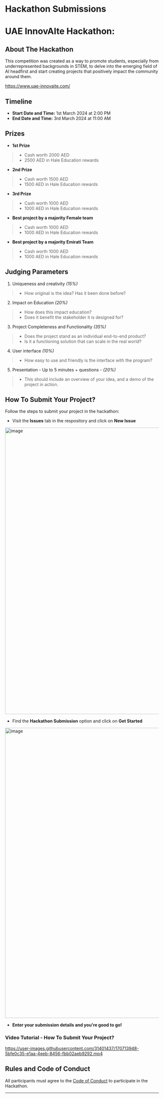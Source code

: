 # Hackathon Submissions 

# UAE InnovAIte Hackathon: 

## About The Hackathon

This competition was created as a way to promote students, especially from underrepresented backgrounds in STEM, to delve into the emerging field of AI headfirst and start creating projects that positively impact the community around them.

https://www.uae-innovaite.com/

## Timeline

* **Start Date and Time:** 1st March 2024 at 2:00 PM 
* **End Date and Time:** 3rd March 2024 at 11:00 AM 

## Prizes

* **1st Prize**

>* Cash worth 2000 AED
>* 2500 AED in Hale Education rewards


* **2nd Prize**

>* Cash worth 1500 AED
>* 1500 AED in Hale Education rewards

* **3rd Prize**

>* Cash worth 1000 AED
>* 1000 AED in Hale Education rewards

* **Best project by a majority Female team**

>* Cash worth 1000 AED
>* 1000 AED in Hale Education rewards

* **Best project by a majority Emirati Team**

>* Cash worth 1000 AED
>* 1000 AED in Hale Education rewards

## Judging Parameters

1. Uniqueness and creativity *(15%)*
   
> * How original is the idea? Has it been done before?

2. Impact on Education *(20%)*
> * How does this impact education?
> * Does it benefit the stakeholder it is designed for?

3. Project Completeness and Functionality *(35%)*

> * Does the project stand as an individual end-to-end product?
> * Is it a functioning solution that can scale in the real world?

4. User interface *(10%)*
> * How easy to use and friendly is the interface with the program?

5. Presentation - Up to 5 minutes + questions - *(20%)*
> * This should include an overview of your idea, and a demo of the project in action. 

## How To Submit Your Project?

Follow the steps to submit your project in the hackathon:

* Visit the **Issues** tab in the respository and click on **New Issue**
<img width="939" alt="image" src="https://user-images.githubusercontent.com/31401437/170703361-5194ebb5-6938-4a25-abef-25ea4c60ae0b.png">

* Find the **Hackathon Submission** option and click on **Get Started** 
<img width="951" alt="image" src="https://user-images.githubusercontent.com/31401437/170703875-ec6a0737-f910-4734-9c5b-cb359d12ac91.png">

* **Enter your submission details and you're good to go!**

### Video Tutorial - How To Submit Your Project?

https://user-images.githubusercontent.com/31401437/170713948-5bfe0c35-e1aa-4eeb-8456-fbb02aeb9292.mp4

## Rules and Code of Conduct

All participants must agree to the [Code of Conduct](CODE_OF_CONDUCT.md) to participate in the Hackathon.

---
